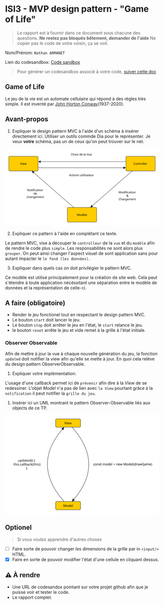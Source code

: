 # ISI3 - MVP design pattern - "Game of Life"

> Le rapport est à fournir dans ce document sous chacune des questions. 
> **Ne restez pas bloqués bêtement, demander de l'aide**
> Ne copier pas le code de votre voisin, ça se voit.

Nom/Prénom: `Nathan ARMANET`

Lien du codesandbox: [Code sandbox](https://codesandbox.io/s/github/PolytechLyon/2020-isi3-mvc-NathanARMANET?file=/index.html)

> Pour générer un codesandbox associé à votre code, [suiver cette doc](https://codesandbox.io/docs/importing#import-from-github)

## Game of Life

Le jeu de la vie est un automate cellulaire qui répond à des règles très simple.
Il est inventé par [John Horton Conway](https://fr.wikipedia.org/wiki/John_Horton_Conway)(1937-2020).

## Avant-propos

1. Expliquer le design pattern MVC à l'aide d'un schéma à insérer directement ici. 
Utiliser un outils commde Dia pour le représenter. Je veux **votre** schéma, pas un de ceux qu'on peut trouver sur le net.

![diagramme MVC](./images/mvc.svg)

2. Expliquer ce pattern à l'aide en complétant ce texte.

Le pattern MVC, vise à découper le `controlleur` de la `vue` et du `modèle` afin de rendre le code plus `simple`.
Les responsabilités ne sont alors plus `grouper`.
On peut ainsi changer l'aspect visuel de sont application sans pour autant impacter le `le fond (les données)`.

3. Expliquer dans quels cas on doit privilégier le pattern MVC.

Ce modèle est utilisé principalement pour la création de site web. Cela peut s'étendre à toute application nécéssitant
une séparation entre le modèle de données et la représentation de celle-ci. 

## A faire (obligatoire)

- Render le jeu fonctionel tout en respectant le design pattern MVC.
- Le bouton `start` doit lancer le jeu.
- Le bouton `stop` doit arrêter le jeu en l'état, le `start` relance le jeu.
- le bouton `reset` arrête le jeu et vide remet à la grille à l'état initiale.

### Observer Observable

Afin de mettre à jour la vue à chaque nouvelle génération du jeu, la fonction `updated` doit notifier la view afin qu'elle se mette à jour.
En quoi cela relève du design pattern ObserverObservable.

1. Expliquer votre implémentation:

L'usage d'une callback permet ici de `prévenir` afin dire à la _View_ de se redessiner.
L'objet _Model_ n'a pas de lien avec `la View` pourtant grâce à la `notification` il peut notifier la `grille du jeu`.

1. Insérer ici un UML montrant le pattern Observer-Observable liés aux objects de ce TP.

![UML du pattern Observer-Observable](./images/callback.svg)

## Optionel

> Si vous voulez apprendre d'autres choses

- [ ] Faire sorte de pouvoir changer les dimensions de la grille par in `<input/>` HTML.
- [x] Faire en sorte de pouvoir modifier l'état d'une cellule en cliquant dessus.

## :warning: À rendre

- Une URL de codesandox pointant sur votre projet github afin que je puisse voir et tester le code.
- Le rapport complet.
